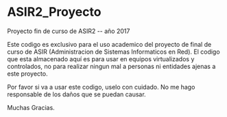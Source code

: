 # ASIR2_Proyecto
Proyecto fin de curso de ASIR2 -- año 2017

Este codigo es exclusivo para el uso academico del proyecto de final de curso de ASIR (Administracion de Sistemas Informaticos en Red).
El codigo que esta almacenado aquí es para usar en equipos virtualizados y controlados, no para realizar ningun mal a personas ni entidades ajenas a este proyecto.

Por favor si va a usar este codigo, uselo con cuidado. 
No me hago responsable de los daños que se puedan causar.

Muchas Gracias.
